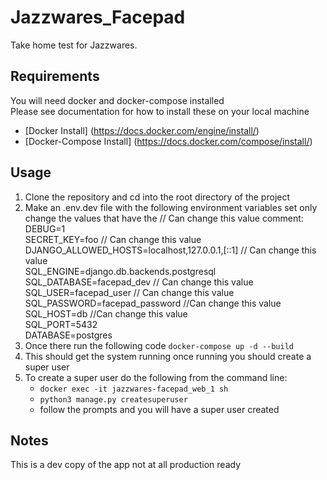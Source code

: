 # Jazzwares_Facepad

Take home test for Jazzwares.

## Requirements

You will need docker and docker-compose installed  
Please see documentation for how to install these on your local machine

- [Docker Install] (https://docs.docker.com/engine/install/)
- [Docker-Compose Install] (https://docs.docker.com/compose/install/)

## Usage

1. Clone the repository and cd into the root directory of the project
2. Make an .env.dev file with the following environment variables set only change the values that have the // Can change this value comment:
   DEBUG=1  
   SECRET_KEY=foo // Can change this value  
   DJANGO_ALLOWED_HOSTS=localhost,127.0.0.1,[::1] // Can change this value  
   SQL_ENGINE=django.db.backends.postgresql  
   SQL_DATABASE=facepad_dev // Can change this value  
   SQL_USER=facepad_user // Can change this value  
   SQL_PASSWORD=facepad_password //Can change this value  
   SQL_HOST=db //Can change this value  
   SQL_PORT=5432  
   DATABASE=postgres
3. Once there run the following code
   `docker-compose up -d --build`
4. This should get the system running once running you should create a super user
5. To create a super user do the following from the command line:
   - `docker exec -it jazzwares-facepad_web_1 sh`
   - `python3 manage.py createsuperuser`
   - follow the prompts and you will have a super user created

## Notes

This is a dev copy of the app not at all production ready
